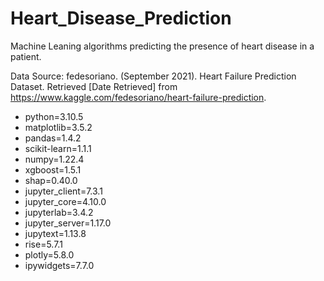 # Heart_Disease_Prediction
 Machine Leaning algorithms predicting the presence of heart disease in a patient.
 
 Data Source: fedesoriano. (September 2021). Heart Failure Prediction Dataset. Retrieved [Date Retrieved] from https://www.kaggle.com/fedesoriano/heart-failure-prediction.


- python=3.10.5
- matplotlib=3.5.2
- pandas=1.4.2
- scikit-learn=1.1.1
- numpy=1.22.4
- xgboost=1.5.1
- shap=0.40.0
- jupyter_client=7.3.1
- jupyter_core=4.10.0
- jupyterlab=3.4.2
- jupyter_server=1.17.0
- jupytext=1.13.8
- rise=5.7.1
- plotly=5.8.0
- ipywidgets=7.7.0